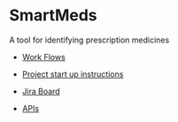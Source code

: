 # SmartMeds

A tool for identifying prescription medicines

- [Work Flows](https://github.com/stv2pointo/SmartMeds/tree/master/docs/workFlow.md)

- [Project start up instructions](https://github.com/stv2pointo/SmartMeds/tree/master/docs/startUp.md)

- [Jira Board](http://instructorted.com:8080/projects/CS3750G4/summary)

- [APIs](https://github.com/stv2pointo/SmartMeds/tree/master/docs/APIs.md)


